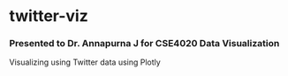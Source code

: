 # twitter-viz
### Presented to Dr. Annapurna J for CSE4020 Data Visualization

Visualizing using Twitter data using Plotly
